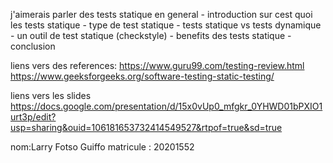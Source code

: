 j'aimerais parler des tests statique en general
    - introduction sur cest quoi les tests statique 
    - type de test statique 
    - tests statique vs tests dynamique 
    - un outil de test statique (checkstyle)
    - benefits des tests statique 
    - conclusion 

liens vers des references:
https://www.guru99.com/testing-review.html
https://www.geeksforgeeks.org/software-testing-static-testing/

liens vers les slides
https://docs.google.com/presentation/d/15x0vUp0_mfgkr_0YHWD01bPXIO1urt3p/edit?usp=sharing&ouid=106181653732414549527&rtpof=true&sd=true

nom:Larry Fotso Guiffo
matricule : 20201552